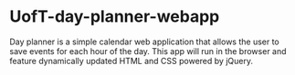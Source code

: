 # UofT-day-planner-webapp
Day planner is a simple calendar web application that allows the user to save events for each hour of the day. This app will run in the browser and feature dynamically updated HTML and CSS powered by jQuery.
